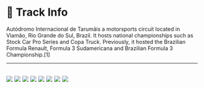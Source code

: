 # 🏁 Track Info

Autódromo Internacional de Tarumãis a motorsports circuit located in Viamão, Rio Grande do Sul, Brazil. It hosts national championships such as Stock Car Pro Series and Copa Truck. Previously, it hosted the Brazilian Formula Renault, Formula 3 Sudamericana and Brazilian Formula 3 Championship.[1]

---
![](image_1.jpg)
![](image_2.jpg)
![](image_3.jpg)
![](image_4.jpg)
![](image_5.jpg)
![](image_6.jpg)
![](image_7.jpg)
![](image_8.jpg)
---

